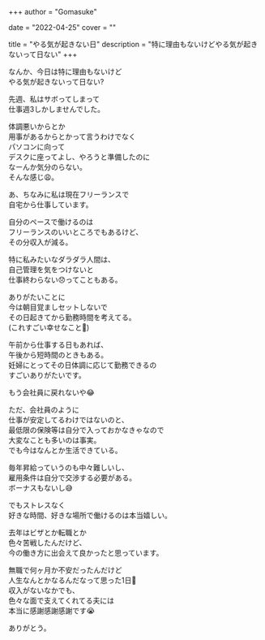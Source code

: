 +++
author = "Gomasuke"

date = "2022-04-25"
cover = ""

title = "やる気が起きない日"
description = "特に理由もないけどやる気が起きないって日ない"
+++

なんか、今日は特に理由もないけど  
やる気が起きないって日ない?  
  
先週、私はサボってしまって  
仕事週3しかしませんでした。  
  
体調悪いからとか  
用事があるからとかって言うわけでなく  
パソコンに向って  
デスクに座ってよし、やろうと準備したのに  
なーんか気分のらない。  
そんな感じ😩。  
  
  
あ、ちなみに私は現在フリーランスで  
自宅から仕事しています。  
  
  
自分のペースで働けるのは  
フリーランスのいいところでもあるけど、  
その分収入が減る。  
  
特に私みたいなダラダラ人間は、  
自己管理を気をつけないと  
仕事終わらない😞ってこともある。  
  
ありがたいことに  
今は朝目覚ましセットしないで  
その日起きてから勤務時間を考えてる。  
(これすごい幸せなこと🥺)  
  
午前から仕事する日もあれば、  
午後から短時間のときもある。  
妊婦にとってその日体調に応じて勤務できるの  
すごいありがたいです。  
  
もう会社員に戻れないや😂  
  
ただ、会社員のように  
仕事が安定してるわけではないのと、  
最低限の保険等は自分で入っておかなきゃなので  
大変なことも多いのは事実。  
でも今はなんとか生活できている。  
  
毎年昇給っていうのも中々難しいし、  
雇用条件は自分で交渉する必要がある。  
ボーナスもないし😅  
  
でもストレスなく  
好きな時間、好きな場所で働けるのは本当嬉しい。  
  
去年はビザとか転職とか  
色々苦戦したんだけど、  
今の働き方に出会えて良かったと思っています。  
  
無職で何ヶ月か不安だったんだけど  
人生なんとかなるんだなって思った1日🤣  
収入がないなかでも、  
色々な面で支えてくれてる夫には  
本当に感謝感謝感謝です😭  
  
ありがとう。  
